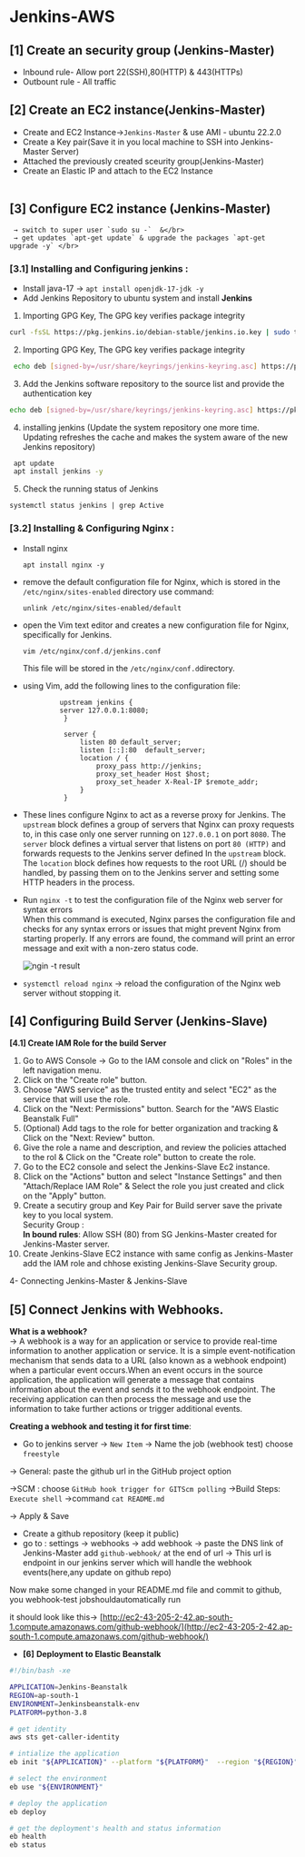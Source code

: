 # Jenkins-AWS

## **[1]** **Create an security group** **(Jenkins-Master)**
    
   * Inbound rule- Allow port 22(SSH),80(HTTP) & 443(HTTPs)</br>
   * Outbount rule - All traffic
    
 ## **[2]** **Create an EC2 instance**(Jenkins-Master)
   - Create and EC2  Instance->`Jenkins-Master` & use AMI - ubuntu 22.2.0</br>
   - Create a Key pair(Save it in you local machine to SSH into Jenkins-Master Server)</br>
   - Attached the previously created sceurity group(Jenkins-Master)</br>
   - Create an Elastic IP and attach to the EC2 Instance</br></br>
 ## [3] **Configure EC2 instance (Jenkins-Master)**</br>
     → switch to super user `sudo su -`  &</br>
     → get updates `apt-get update` & upgrade the packages `apt-get upgrade -y` </br>
        
### [3.1] Installing and Configuring jenkins :
        
- Install java-17 → `apt install openjdk-17-jdk -y`
- Add Jenkins Repository to ubuntu system and install **Jenkins**
1.  Importing GPG Key, The GPG key verifies package integrity       
 ```bash
 curl -fsSL https://pkg.jenkins.io/debian-stable/jenkins.io.key | sudo tee /usr/share/keyrings/jenkins-keyring.asc &gt; /dev/null
 ```
2.  Importing GPG Key, The GPG key verifies package integrity        
```bash
 echo deb [signed-by=/usr/share/keyrings/jenkins-keyring.asc] https://pkg.jenkins.io/debian-stable binary/ | sudo tee /etc/apt/sources.list.d/jenkins.list &gt; /dev/null
```
3. Add the Jenkins software repository to the source list and provide the authentication key       
 ```bash
echo deb [signed-by=/usr/share/keyrings/jenkins-keyring.asc] https://pkg.jenkins.io/debian-stable binary/ | sudo tee /etc/apt/sources.list.d/jenkins.list &gt; /dev/null
```
4. installing jenkins (Update the system repository one more time. Updating refreshes the cache and makes the system aware of the new Jenkins repository)      
```bash
 apt update
 apt install jenkins -y
 ```
 5. Check the running status of Jenkins        
   ```
   systemctl status jenkins | grep Active
   ```  
### [3.2] Installing & Configuring Nginx :
        
- Install nginx 
    ```
    apt install nginx -y
    ```
- remove the default configuration file for Nginx, which is stored in the `/etc/nginx/sites-enabled` directory use command:
    ```
    unlink /etc/nginx/sites-enabled/default
    ```
- open the Vim text editor and creates a new configuration file for Nginx, specifically for Jenkins.
    ```
    vim /etc/nginx/conf.d/jenkins.conf
    ```   
    This file will be stored in the `/etc/nginx/conf.d`directory.
- using Vim, add the following lines to the configuration file:
               
               upstream jenkins {
               server 127.0.0.1:8080;
                }
            
                server {
                    listen 80 default_server;
                    listen [::]:80  default_server;
                    location / {
                        proxy_pass http://jenkins;
                        proxy_set_header Host $host;
                        proxy_set_header X-Real-IP $remote_addr;
                    }
                }
            
 - These lines configure Nginx to act as a reverse proxy for Jenkins. The `upstream` block defines a group of servers that Nginx can proxy requests to, in this case only one server running on `127.0.0.1` on port `8080`. The `server` block defines a virtual server that listens on port `80 (HTTP)` and forwards requests to the Jenkins server defined In the `upstream` block. The `location` block defines how requests to the root URL (/) should be handled, by passing them on to the Jenkins server and setting some HTTP headers in the process.    
            
- Run `nginx -t` to test the configuration file of the Nginx web server for syntax errors</br>
     When this command is executed, Nginx parses the configuration file and checks for any syntax errors or issues that might prevent Nginx from starting properly. If any errors are found, the command will print an error     message and exit with a non-zero status code.
            
    ![ngin -t result](https://github.com/Nikhil-Singh25/Images_logos/blob/main/Untitled.png)
            
- `systemctl reload nginx` → reload the configuration of the Nginx web server without stopping it.
        
## [4] Configuring Build Server (Jenkins-Slave)
            
**[4.1] Create IAM Role for the build Server</br>**
1. Go to AWS Console -> Go to the IAM console and click on "Roles" in the left navigation menu.
2. Click on the "Create role" button.
3. Choose "AWS service" as the trusted entity and select "EC2" as the service that will use the role.
4. Click on the "Next: Permissions" button. Search for the "AWS Elastic Beanstalk Full"
5. (Optional) Add tags to the role for better organization and tracking & Click on the "Next: Review" button.
6. Give the role a name and description, and review the policies attached to the rol & Click on the "Create role" button to create the role.
7. Go to the EC2 console and select the Jenkins-Slave Ec2 instance.
8. Click on the "Actions" button and select "Instance Settings" and then "Attach/Replace IAM Role" & Select the role you just created and click on the "Apply" button.
9. Create a secutiry group and Key Pair for Build server save the private key to you local system.</br>
    Security Group :</br>
        **In bound rules**: Allow SSH (80) from SG Jenkins-Master created for Jenkins-Master server.</br>
10. Create Jenkins-Slave EC2 instance with same config as Jenkins-Master add the IAM role and chhose existing Jenkins-Slave Security group.  
            
4- Connecting Jenkins-Master & Jenkins-Slave
            
## [5] Connect Jenkins with Webhooks.
**What is a webhook?**      
→ A webhook is a way for an application or service to provide real-time information to another application or service. It is a simple event-notification mechanism that sends data to a URL (also known as a webhook endpoint) when a particular event occurs.When an event occurs in the source application, the application will generate a message that contains information about the event and sends it to the webhook endpoint. The receiving application can then process the message and use the information to take further actions or trigger additional events.
        
    
**Creating a webhook and testing it for first time**:
    
 - Go to jenkins server → `New Item` → Name the job (webhook test) choose `freestyle`
        
→ General: paste the github url in the GitHub project option 
        
→SCM : choose `GitHub hook trigger for GITScm polling`
→Build Steps:  `Execute shell` →command `cat README.md` 
        
→ Apply & Save
        
- Create a github repository (keep it public)
- go to : settings → webhooks → add webhook → paste the DNS link of Jenkins-Master add `github-webhook/` at the end of url 
→ This url is endpoint in our jenkins server which will handle the webhook events(here,any update on github repo)
    
Now make some changed in your README.md file and commit to github, you webhook-test jobshouldautomatically run
    
it should look like this→ [http://ec2-43-205-2-42.ap-south-1.compute.amazonaws.com/github-webhook/](http://ec2-43-205-2-42.ap-south-1.compute.amazonaws.com/github-webhook/)
    
- **[6]** **Deployment to Elastic Beanstalk**
    
    

```bash
#!/bin/bash -xe

APPLICATION=Jenkins-Beanstalk
REGION=ap-south-1
ENVIRONMENT=Jenkinsbeanstalk-env
PLATFORM=python-3.8 

# get identity
aws sts get-caller-identity

# intialize the application
eb init "${APPLICATION}" --platform "${PLATFORM}"  --region "${REGION}"

# select the environment
eb use "${ENVIRONMENT}"

# deploy the application
eb deploy

# get the deployment's health and status information
eb health
eb status
```


